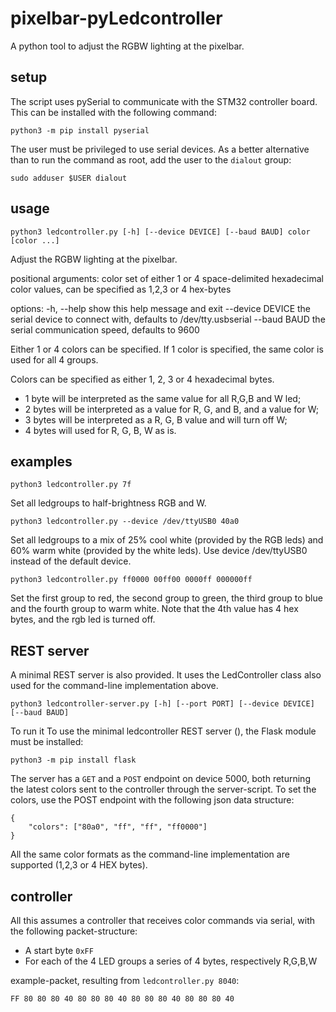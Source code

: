 # pixelbar-pyLedcontroller
A python tool to adjust the RGBW lighting at the pixelbar.

## setup
The script uses pySerial to communicate with the STM32 controller board. This can be installed with the following command:
```
python3 -m pip install pyserial
```
The user must be privileged to use serial devices. As a better alternative than to run the command as root, add the user to the `dialout` group:
```
sudo adduser $USER dialout
```

## usage
```
python3 ledcontroller.py [-h] [--device DEVICE] [--baud BAUD] color [color ...]
```

Adjust the RGBW lighting at the pixelbar.

positional arguments:
  color        set of either 1 or 4 space-delimited hexadecimal color values, can be specified as 1,2,3 or 4 hex-bytes

options:
  -h, --help   show this help message and exit
  --device DEVICE  the serial device to connect with, defaults to /dev/tty.usbserial
  --baud BAUD  the serial communication speed, defaults to 9600

Either 1 or 4 colors can be specified. If 1 color is specified, the same color is used for all 4 groups.

Colors can be specified as either 1, 2, 3 or 4 hexadecimal bytes.
- 1 byte will be interpreted as the same value for all R,G,B and W led;
- 2 bytes will be interpreted as a value for R, G, and B, and a value for W;
- 3 bytes will be interpreted as a R, G, B value and will turn off W;
- 4 bytes will used for R, G, B, W as is.

## examples
```
python3 ledcontroller.py 7f
```
Set all ledgroups to half-brightness RGB and W.

```
python3 ledcontroller.py --device /dev/ttyUSB0 40a0
```
Set all ledgroups to a mix of 25% cool white (provided by the RGB leds) and 60% warm white (provided by the white leds). Use device /dev/ttyUSB0 instead of the default device.

```
python3 ledcontroller.py ff0000 00ff00 0000ff 000000ff
```
Set the first group to red, the second group to green, the third group to blue and the fourth group to warm white. Note that the 4th value has 4 hex bytes, and the rgb led is turned off.

## REST server
A minimal REST server is also provided. It uses the LedController class also used for the command-line implementation above.
```
python3 ledcontroller-server.py [-h] [--port PORT] [--device DEVICE] [--baud BAUD]
```
To run it To use the minimal ledcontroller REST server (), the Flask module must be installed:
```
python3 -m pip install flask
```
The server has a `GET` and a `POST` endpoint on device 5000, both returning the latest colors sent to the controller through the server-script.
To set the colors, use the POST endpoint with the following json data structure:
```
{
	"colors": ["80a0", "ff", "ff", "ff0000"]
}
```
All the same color formats as the command-line implementation are supported (1,2,3 or 4 HEX bytes).

## controller
All this assumes a controller that receives color commands via serial, with the following packet-structure:

* A start byte `0xFF`
* For each of the 4 LED groups a series of 4 bytes, respectively R,G,B,W

example-packet, resulting from `ledcontroller.py 8040`:
```
FF 80 80 80 40 80 80 80 40 80 80 80 40 80 80 80 40
```
